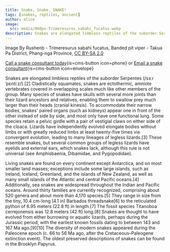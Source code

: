 ```yaml
---
title: Snake, Snake, SNAKE!
tags: [snakes, reptiles, ancient]
author: alice
image:  
  src: media/960px-Trimeresurus_sabahi_fucatus.webp
description: Snakes are elongated limbless reptiles of the suborder Serpentes
---
```


Image By Rushenb - Trimeresurus sabahi fucatus, Banded pit viper - Takua Pa District, 
Phang-nga Province, [CC BY-SA 2.0](https://commons.wikimedia.org/w/index.php?curid=76854409)

[Call a snake consultant today](tel:+1234567890){is=cms-button icon=phone}
or
[Email a snake consultant](mailto:snake@example.com){is=cms-button icon=envelope}

Snakes are elongated limbless reptiles of the suborder Serpentes (/sɜːrˈpɛntiːz/).[2] 
Cladistically squamates, snakes are ectothermic, amniote vertebrates covered in overlapping 
scales much like other members of the group. Many species of snakes have skulls with 
several more joints than their lizard ancestors and relatives, enabling them to swallow 
prey much larger than their heads (cranial kinesis). To accommodate their narrow bodies, 
snakes' paired organs (such as kidneys) appear one in front of the other instead of side 
by side, and most only have one functional lung. Some species retain a pelvic girdle with 
a pair of vestigial claws on either side of the cloaca. Lizards have independently evolved 
elongate bodies without limbs or with greatly reduced limbs at least twenty-five times via 
convergent evolution, leading to many lineages of legless lizards.[3] These resemble snakes, 
but several common groups of legless lizards have eyelids and external ears, which snakes 
lack, although this rule is not universal (see Amphisbaenia, Dibamidae, and Pygopodidae).

Living snakes are found on every continent except Antarctica, and on most smaller land masses; 
exceptions include some large islands, such as Ireland, Iceland, Greenland, 
and the islands of New Zealand, as well as many small islands of the Atlantic and 
central Pacific oceans.[4] Additionally, sea snakes are widespread throughout 
the Indian and Pacific oceans. Around thirty families are currently recognized, 
comprising about 520 genera and about more than 4,170 species.[5] 
They range in size from the tiny, 10.4 cm-long (4.1 in) Barbados threadsnake[6] 
to the reticulated python of 6.95 meters (22.8 ft) in length.[7] 
The fossil species Titanoboa cerrejonensis was 12.8 meters (42 ft) long.[8] 
Snakes are thought to have evolved from either burrowing or aquatic lizards, 
perhaps during the Jurassic period, with the earliest known fossils dating to between 
143 and 167 Ma ago.[9][10] The diversity of modern snakes appeared during 
the Paleocene epoch (c. 66 to 56 Ma ago, after the Cretaceous–Paleogene extinction event). 
The oldest preserved descriptions of snakes can be found in the Brooklyn Papyrus. 